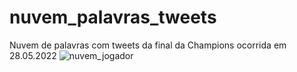 # nuvem_palavras_tweets
Nuvem de palavras com tweets da final da Champions ocorrida em 28.05.2022
![nuvem_jogador](https://user-images.githubusercontent.com/100307643/171061711-f98ea8b0-7d47-46fb-8df5-5c6cb44e8acc.png)
